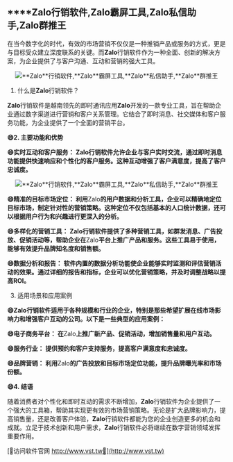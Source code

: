 ## ****Zalo**行销软件,**Zalo**霸屏工具,**Zalo**私信助手,**Zalo**群推王**

在当今数字化的时代，有效的市场营销不仅仅是一种推销产品或服务的方式，更是与目标受众建立深度联系的关键。而**Zalo**行销软件作为一种全面、创新的解决方案，为企业提供了与客户沟通、互动和营销的强大工具。

 <center><img src="https://vst.tw/MP4/tuiguang/png/8.png" alt="**Zalo**行销软件,**Zalo**霸屏工具,**Zalo**私信助手,**Zalo**群推王"></center>

1. 什么是**Zalo**行销软件？

**Zalo**行销软件是越南领先的即时通讯应用**Zalo**开发的一款专业工具，旨在帮助企业通过数字渠道进行营销和客户关系管理。它结合了即时消息、社交媒体和客户服务功能，为企业提供了一个全面的营销平台。

**😄2. 主要功能和优势**

**😄实时互动和客户服务： **Zalo**行销软件允许企业与客户实时交流，通过即时消息功能提供快速响应和个性化的客户服务。这种互动增强了客户满意度，提高了客户忠诚度。**

 <center><img src="https://vst.tw/MP4/tuiguang/png/7.png" alt="**Zalo**行销软件,**Zalo**霸屏工具,**Zalo**私信助手,**Zalo**群推王"></center>

**😄精准的目标市场定位： 利用**Zalo**的用户数据和分析工具，企业可以精确地定位目标市场，制定针对性的营销策略。这种定位不仅包括基本的人口统计数据，还可以根据用户行为和兴趣进行更深入的分析。**

**😄多样化的营销工具： **Zalo**行销软件提供了多种营销工具，如群发消息、广告投放、促销活动等，帮助企业在**Zalo**平台上推广产品和服务。这些工具易于使用，能够有效提升品牌知名度和销售额。**

**😄数据分析和报告： 软件内置的数据分析功能使企业能够实时监测和评估营销活动的效果。通过详细的报告和指标，企业可以优化营销策略，并及时调整战略以提高ROI。**

3. 适用场景和应用案例

**😄**Zalo**行销软件适用于各种规模和行业的企业，特别是那些希望扩展在线市场影响力和增强客户互动的公司。以下是一些典型的应用案例：**

**😄电子商务平台： 在**Zalo**上推广新产品、促销活动，增加销售量和用户互动。**

**😄服务行业： 提供预约和客户支持服务，提高客户满意度和忠诚度。**

**😄品牌营销： 利用**Zalo**的广告投放和目标市场定位功能，提升品牌曝光率和市场份额。**

**😄4. 结语**

随着消费者对个性化和即时互动的需求不断增加，**Zalo**行销软件为企业提供了一个强大的工具箱，帮助其实现更有效的市场营销策略。无论是扩大品牌影响力，提高销售量，还是改善客户体验，**Zalo**行销软件都能为您的企业创造更多的机会和成就。立足于技术创新和用户需求，**Zalo**行销软件必将继续在数字营销领域发挥重要作用。


[👻访问软件官网 http://www.vst.tw👻](http://www.vst.tw)
